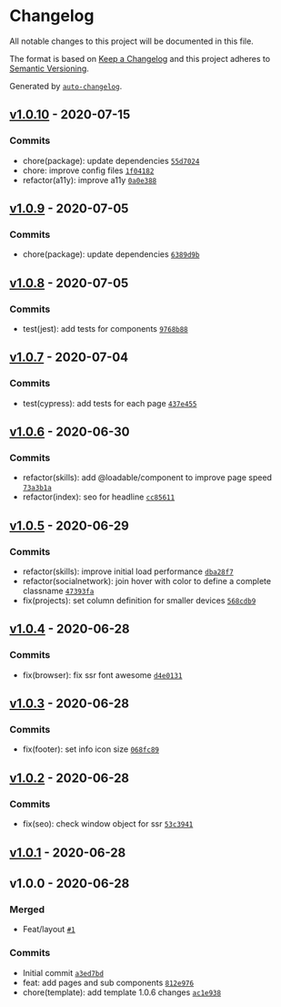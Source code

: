 # Changelog

All notable changes to this project will be documented in this file.

The format is based on [Keep a Changelog](https://keepachangelog.com/en/1.0.0/)
and this project adheres to [Semantic Versioning](https://semver.org/spec/v2.0.0.html).

Generated by [`auto-changelog`](https://github.com/CookPete/auto-changelog).

## [v1.0.10](https://github.com/kporten/kevinporten/compare/v1.0.9...v1.0.10) - 2020-07-15

### Commits

- chore(package): update dependencies [`55d7024`](https://github.com/kporten/kevinporten/commit/55d702435b589d37256037dac3f44c03112e252d)
- chore: improve config files [`1f04182`](https://github.com/kporten/kevinporten/commit/1f041826fe5ceef5aaa899749a659ea11c84d289)
- refactor(a11y): improve a11y [`0a0e388`](https://github.com/kporten/kevinporten/commit/0a0e388795a0c977540f763180fc8d1a667178c0)

## [v1.0.9](https://github.com/kporten/kevinporten/compare/v1.0.8...v1.0.9) - 2020-07-05

### Commits

- chore(package): update dependencies [`6389d9b`](https://github.com/kporten/kevinporten/commit/6389d9b8ce100003e64dbab86ce8215c25011e46)

## [v1.0.8](https://github.com/kporten/kevinporten/compare/v1.0.7...v1.0.8) - 2020-07-05

### Commits

- test(jest): add tests for components [`9768b88`](https://github.com/kporten/kevinporten/commit/9768b888c0b89ac53cfb1c564a8a61f7964eb781)

## [v1.0.7](https://github.com/kporten/kevinporten/compare/v1.0.6...v1.0.7) - 2020-07-04

### Commits

- test(cypress): add tests for each page [`437e455`](https://github.com/kporten/kevinporten/commit/437e455ca2f7e38281fbcf0c5ec71e33398bd526)

## [v1.0.6](https://github.com/kporten/kevinporten/compare/v1.0.5...v1.0.6) - 2020-06-30

### Commits

- refactor(skills): add @loadable/component to improve page speed [`73a3b1a`](https://github.com/kporten/kevinporten/commit/73a3b1aa8cc71efa573eb4abfb7831a22c02f5ad)
- refactor(index): seo for headline [`cc85611`](https://github.com/kporten/kevinporten/commit/cc8561195241e88e619afb604750c2892dfa4efb)

## [v1.0.5](https://github.com/kporten/kevinporten/compare/v1.0.4...v1.0.5) - 2020-06-29

### Commits

- refactor(skills): improve initial load performance [`dba28f7`](https://github.com/kporten/kevinporten/commit/dba28f772f00806e66f724a809e3d1e50ef0b595)
- refactor(socialnetwork): join hover with color to define a complete classname [`47393fa`](https://github.com/kporten/kevinporten/commit/47393fad64c17f8ca6c2d90743ef01b8557d6234)
- fix(projects): set column definition for smaller devices [`568cdb9`](https://github.com/kporten/kevinporten/commit/568cdb910ba34d926a773f01b2cbfe1807af52ff)

## [v1.0.4](https://github.com/kporten/kevinporten/compare/v1.0.3...v1.0.4) - 2020-06-28

### Commits

- fix(browser): fix ssr font awesome [`d4e0131`](https://github.com/kporten/kevinporten/commit/d4e01316a0fec93c7ce8fe332a08f178ad98d7fc)

## [v1.0.3](https://github.com/kporten/kevinporten/compare/v1.0.2...v1.0.3) - 2020-06-28

### Commits

- fix(footer): set info icon size [`068fc89`](https://github.com/kporten/kevinporten/commit/068fc89e0dd012620e23a63e5ed83b9b27f750ff)

## [v1.0.2](https://github.com/kporten/kevinporten/compare/v1.0.1...v1.0.2) - 2020-06-28

### Commits

- fix(seo): check window object for ssr [`53c3941`](https://github.com/kporten/kevinporten/commit/53c3941cc18f970f46fc7db449073d88a5b926fd)

## [v1.0.1](https://github.com/kporten/kevinporten/compare/v1.0.0...v1.0.1) - 2020-06-28

## v1.0.0 - 2020-06-28

### Merged

- Feat/layout [`#1`](https://github.com/kporten/kevinporten/pull/1)

### Commits

- Initial commit [`a3ed7bd`](https://github.com/kporten/kevinporten/commit/a3ed7bd0b24e287694c47390ee86809b8bd4df0a)
- feat: add pages and sub components [`812e976`](https://github.com/kporten/kevinporten/commit/812e97611c94fc2ebd02327b58d4552d6102bf4d)
- chore(template): add template 1.0.6 changes [`ac1e938`](https://github.com/kporten/kevinporten/commit/ac1e93800beaf229a505337280c4bbb230b72d66)
